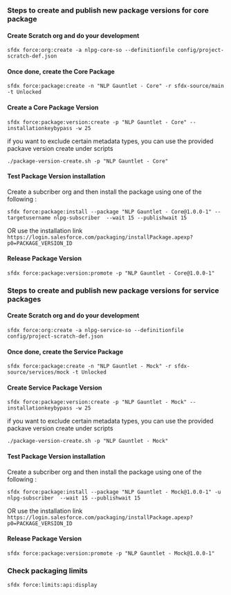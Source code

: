 ### Steps to create and publish new package versions for core package

#### Create Scratch org and do your development

`sfdx force:org:create -a nlpg-core-so --definitionfile config/project-scratch-def.json`

#### Once done, create the Core Package

`sfdx force:package:create -n "NLP Gauntlet - Core" -r sfdx-source/main -t Unlocked`

#### Create a Core Package Version

`sfdx force:package:version:create -p "NLP Gauntlet - Core" --installationkeybypass -w 25`

if you want to exclude certain metadata types, you can use the provided packave version create under scripts

`./package-version-create.sh -p "NLP Gauntlet - Core"`

#### Test Package Version installation

Create a subcriber org and then install the package using one of the following : 

`sfdx force:package:install --package "NLP Gauntlet - Core@1.0.0-1" --targetusername nlpg-subscriber  --wait 15 --publishwait 15`

OR use the installation link `https://login.salesforce.com/packaging/installPackage.apexp?p0=PACKAGE_VERSION_ID`

#### Release Package Version

`sfdx force:package:version:promote -p "NLP Gauntlet - Core@1.0.0-1"`



### Steps to create and publish new package versions for service packages


#### Create Scratch org and do your development

`sfdx force:org:create -a nlpg-service-so --definitionfile config/project-scratch-def.json`

#### Once done, create the Service Package

`sfdx force:package:create -n "NLP Gauntlet - Mock" -r sfdx-source/services/mock -t Unlocked`

#### Create Service Package Version

`sfdx force:package:version:create -p "NLP Gauntlet - Mock" --installationkeybypass -w 25`

if you want to exclude certain metadata types, you can use the provided packave version create under scripts

`./package-version-create.sh -p "NLP Gauntlet - Mock"`

#### Test Package Version installation

Create a subcriber org and then install the package using one of the following : 

`sfdx force:package:install --package "NLP Gauntlet - Mock@1.0.0-1" -u nlpg-subscriber  --wait 15 --publishwait 15`

OR use the installation link `https://login.salesforce.com/packaging/installPackage.apexp?p0=PACKAGE_VERSION_ID`

#### Release Package Version

`sfdx force:package:version:promote -p "NLP Gauntlet - Mock@1.0.0-1"`

### Check packaging limits

`sfdx force:limits:api:display`